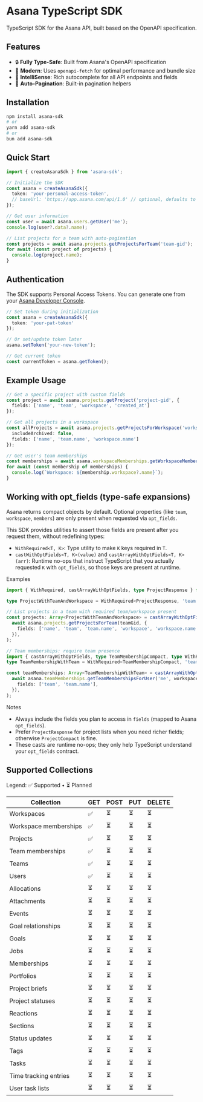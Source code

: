 # Asana TypeScript SDK

TypeScript SDK for the Asana API, built based on the OpenAPI specification.

## Features

- 🔒 **Fully Type-Safe**: Built from Asana's OpenAPI specification
- 🚀 **Modern**: Uses `openapi-fetch` for optimal performance and bundle size
- 📝 **IntelliSense**: Rich autocomplete for all API endpoints and fields
- 🔄 **Auto-Pagination**: Built-in pagination helpers

## Installation

```bash
npm install asana-sdk
# or
yarn add asana-sdk
# or
bun add asana-sdk
```

## Quick Start

```typescript
import { createAsanaSdk } from 'asana-sdk';

// Initialize the SDK
const asana = createAsanaSdk({
  token: 'your-personal-access-token',
  // baseUrl: 'https://app.asana.com/api/1.0' // optional, defaults to official API
});

// Get user information
const user = await asana.users.getUser('me');
console.log(user?.data?.name);

// List projects for a team with auto-pagination
const projects = await asana.projects.getProjectsForTeam('team-gid');
for await (const project of projects) {
  console.log(project.name);
}
```

## Authentication

The SDK supports Personal Access Tokens. You can generate one from your [Asana Developer Console](https://app.asana.com/0/developer-console).

```typescript
// Set token during initialization
const asana = createAsanaSdk({ 
  token: 'your-pat-token' 
});

// Or set/update token later
asana.setToken('your-new-token');

// Get current token
const currentToken = asana.getToken();
```

## Example Usage

```typescript
// Get a specific project with custom fields
const project = await asana.projects.getProject('project-gid', {
  fields: ['name', 'team', 'workspace', 'created_at']
});

// Get all projects in a workspace
const allProjects = await asana.projects.getProjectsForWorkspace('workspace-gid', {
  includeArchived: false,
  fields: ['name', 'team.name', 'workspace.name']
});

// Get user's team memberships
const memberships = await asana.workspaceMemberships.getWorkspaceMembershipsForUser('me');
for await (const membership of memberships) {
  console.log(`Workspace: ${membership.workspace?.name}`);
}
```

## Working with opt_fields (type-safe expansions)

Asana returns compact objects by default. Optional properties (like `team`, `workspace`, `members`) are only present when requested via `opt_fields`.

This SDK provides utilities to assert those fields are present after you request them, without redefining types:

- `WithRequired<T, K>`: Type utility to make `K` keys required in `T`.
- `castWithOptFields<T, K>(value)` and `castArrayWithOptFields<T, K>(arr)`: Runtime no-ops that instruct TypeScript that you actually requested `K` with `opt_fields`, so those keys are present at runtime.

Examples

```ts
import { WithRequired, castArrayWithOptFields, type ProjectResponse } from 'asana-sdk';

type ProjectWithTeamAndWorkspace = WithRequired<ProjectResponse, 'team' | 'workspace'>;

// List projects in a team with required team/workspace present
const projects: Array<ProjectWithTeamAndWorkspace> = castArrayWithOptFields<ProjectResponse, 'team' | 'workspace'>(
  await asana.projects.getProjectsForTeam(teamGid, {
    fields: ['name', 'team', 'team.name', 'workspace', 'workspace.name'],
  }),
);

// Team memberships: require team presence
import { castArrayWithOptFields, type TeamMembershipCompact, type WithRequired } from 'asana-sdk';
type TeamMembershipWithTeam = WithRequired<TeamMembershipCompact, 'team'>;

const teamMemberships: Array<TeamMembershipWithTeam> = castArrayWithOptFields<TeamMembershipCompact, 'team'>(
  await asana.teamMemberships.getTeamMembershipsForUser('me', workspaceGid, {
    fields: ['team', 'team.name'],
  }),
);
```

Notes
- Always include the fields you plan to access in `fields` (mapped to Asana `opt_fields`).
- Prefer `ProjectResponse` for project lists when you need richer fields; otherwise `ProjectCompact` is fine.
- These casts are runtime no-ops; they only help TypeScript understand your `opt_fields` contract.

## Supported Collections

Legend: ✅ Supported • ⏳ Planned

| Collection            | GET | POST | PUT | DELETE |
| --------------------- | --- | ---- | --- | ------ |
| Workspaces            | ✅   | ⏳    | ⏳   | ⏳      |
| Workspace memberships | ✅   | ⏳    | ⏳   | ⏳      |
| Projects              | ✅   | ⏳    | ⏳   | ⏳      |
| Team memberships      | ✅   | ⏳    | ⏳   | ⏳      |
| Teams                 | ✅   | ⏳    | ⏳   | ⏳      |
| Users                 | ✅   | ⏳    | ⏳   | ⏳      |
| Allocations           | ⏳   | ⏳    | ⏳   | ⏳      |
| Attachments           | ⏳   | ⏳    | ⏳   | ⏳      |
| Events                | ⏳   | ⏳    | ⏳   | ⏳      |
| Goal relationships    | ⏳   | ⏳    | ⏳   | ⏳      |
| Goals                 | ⏳   | ⏳    | ⏳   | ⏳      |
| Jobs                  | ⏳   | ⏳    | ⏳   | ⏳      |
| Memberships           | ⏳   | ⏳    | ⏳   | ⏳      |
| Portfolios            | ⏳   | ⏳    | ⏳   | ⏳      |
| Project briefs        | ⏳   | ⏳    | ⏳   | ⏳      |
| Project statuses      | ⏳   | ⏳    | ⏳   | ⏳      |
| Reactions             | ⏳   | ⏳    | ⏳   | ⏳      |
| Sections              | ⏳   | ⏳    | ⏳   | ⏳      |
| Status updates        | ⏳   | ⏳    | ⏳   | ⏳      |
| Tags                  | ⏳   | ⏳    | ⏳   | ⏳      |
| Tasks                 | ⏳   | ⏳    | ⏳   | ⏳      |
| Time tracking entries | ⏳   | ⏳    | ⏳   | ⏳      |
| User task lists       | ⏳   | ⏳    | ⏳   | ⏳      |
